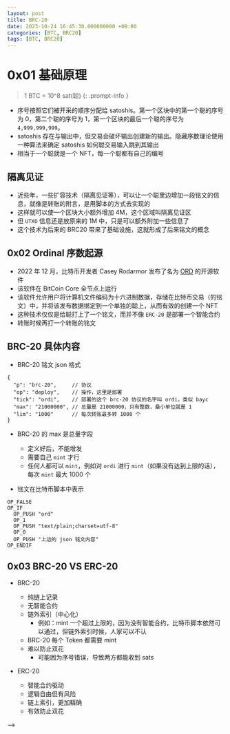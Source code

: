 ```yaml
---
layout: post
title: BRC-20
date: 2023-10-24 16:45:30.000000000 +09:00
categories: [BTC, BRC20]
tags: [BTC, BRC20]
---
```



# 0x01 基础原理

> 1 BTC = 10^8 sat(聪)
{: .prompt-info }

* 序号按照它们被开采的顺序分配给 satoshis。第一个区块中的第一个聪的序号为 0，第二个聪的序号为 1，第一个区块的最后一个聪的序号为 `4,999,999,999`。
* satoshis 存在与输出中，但交易会破坏输出创建新的输出。隐藏序数理论使用一种算法来确定 satoshis 如何聪交易输入跳到其输出
* 相当于一个聪就是一个 NFT，每一个聪都有自己的编号

## 隔离见证
* 近些年，一些扩容技术（隔离见证等），可以让一个聪里边增加一段铭文的信息，就像是转账的附言，是用脚本的方式去实现的
* 这样就可以使一个区块大小额外增加 4M，这个区域叫隔离见证区
* 但 `UTXO` 信息还是放原来的 1M 中，只是可以额外附加一些信息了
* 这个技术为后来的 BRC20 带来了基础设施，这就形成了后来铭文的概念


## 0x02 Ordinal 序数起源
* 2022 年 12 月，比特币开发者 Casey Rodarmor 发布了名为 [ORD](https://github.com/casey/ord) 的开源软件
* 该软件在 BitCoin Core 全节点上运行
* 该软件允许用户将计算机文件编码为十六进制数据，存储在比特币交易（的铭文）中，并将该发布数据绑定到一个单独的聪上，从而有效的创建一个 NFT
* 这种技术仅仅是给聪打上了一个铭文，而并不像 `ERC-20` 是部署一个智能合约
* 转账时候再打一个转账的铭文



## BRC-20 具体内容

* BRC-20 铭文 json 格式

```
{
  "p": "brc-20",     // 协议
  "op": "deploy",    // 操作，这里是部署
  "tick": "ordi",    // 部署的这个 brc-20 协议的名字叫 ordi，类似 bayc
  "max": "21000000", // 总量是 21000000，只有整数，最小单位就是 1 
  "lim": "1000"      // 每次转账最多转 1000 个
}
```

* BRC-20 的 max 是总量字段
  * 定义好后，不能增发
  * 需要自己 `mint` 才行
  * 任何人都可以 `mint`，例如对 `ordi` 进行 `mint`（如果没有达到上限的话），每次 `mint` 最大 1000 个


* 铭文在比特币脚本中表示

```
OP_FALSE
OP_IF
  OP_PUSH "ord"
  OP_1
  OP_PUSH "text/plain;charset=utf-8"
  OP_0
  OP_PUSH "上边的 json 铭文内容"
OP_ENDIF
```


## 0x03 BRC-20 VS ERC-20

* BRC-20 
  * 纯链上记录
  * 无智能合约
  * 链外索引（中心化）
    * 例如：mint 一个超过上限的，因为没有智能合约，比特币脚本依然可以通过，但链外索引时候，人家可以不认
  * BRC-20 每个 Token 都需要 mint
  * 难以防止双花
    * 可能因为序号错误，导致两方都能收到 sats

* ERC-20 
  * 智能合约驱动
  * 逻辑自由但有风险
  * 链上索引，更加精确
  * 有效防止双花
  
  
  
  

<!-->-->
<!--{: .prompt-info }-->


